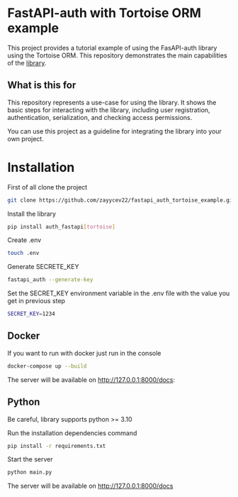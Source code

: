 # FastAPI-auth with Tortoise ORM example

This project provides a tutorial example of using the FasAPI-auth library using the Tortoise ORM.
This repository demonstrates the main capabilities of the [library](https://github.com/zayycev22/fastapi-auth).

## What is this for

This repository represents a use-case for using the library.
It shows the basic steps for interacting with the library, including user registration, authentication, serialization,
and checking access permissions.

You can use this project as a guideline for integrating the library into your own project.

# Installation

First of all clone the project

```bash
git clone https://github.com/zayycev22/fastapi_auth_tortoise_example.git
```

Install the library

```bash
pip install auth_fastapi[tortoise]
```

Create .env

```bash
touch .env
```

Generate SECRETE_KEY

```bash
fastapi_auth --generate-key
```

Set the SECRET_KEY environment variable in the .env file with the value you get in previous step

```bash
SECRET_KEY=1234
```

## Docker

If you want to run with docker just run in the console

```bash
docker-compose up --build
```

The server will be available on http://127.0.0.1:8000/docs:

## Python

Be careful, library supports python >= 3.10

Run the installation dependencies command

```bash
pip install -r requirements.txt
```

Start the server

```bash
python main.py
```

The server will be available on http://127.0.0.1:8000/docs